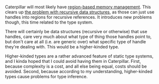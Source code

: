 Caterpillar will most likely have
[region-based memory management](/daily/2024-10-16). This clears up
[the problem with recursive data structures](/daily/2024-10-14), as those can
just use handles into regions for recursive references. It introduces new
problems though, this time related to the type system.

There will certainly be data structures (recursive or otherwise) that use
handles, care very much about what type of thing those handles point to, but
don't care at all (i.e. are generic over) what specific type of handle they're
dealing with. This would be a higher-kinded type.

Higher-kinded types are a rather advanced feature of static type systems, and I
kinda hoped that I could avoid having them in Caterpillar. First, because
complexity is a cost, and all else being equal, costs should be avoided. Second,
because according to my understanding, higher-kinded types cause problems for
type inference.
